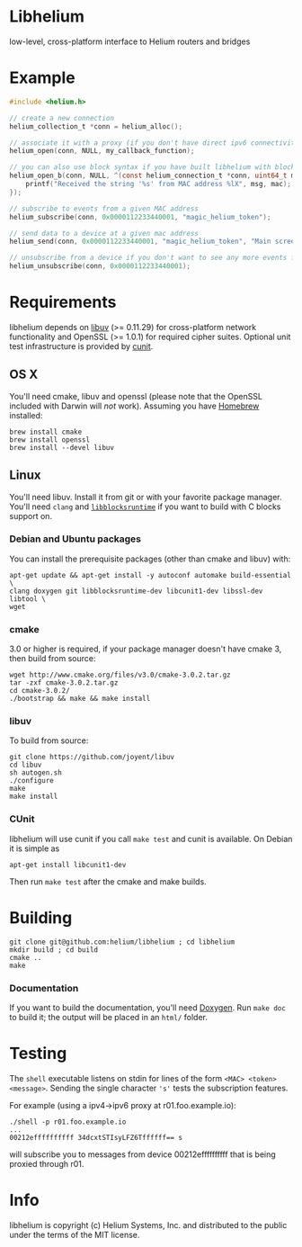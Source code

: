 Libhelium
=========

low-level, cross-platform interface to Helium routers and bridges

Example
=======

~~~c
#include <helium.h>

// create a new connection
helium_collection_t *conn = helium_alloc();

// associate it with a proxy (if you don't have direct ipv6 connectivity) and callback function pointer
helium_open(conn, NULL, my_callback_function);

// you can also use block syntax if you have built libhelium with block support
helium_open_b(conn, NULL, ^(const helium_connection_t *conn, uint64_t mac, char *msg, size_t n) {
	printf("Received the string '%s' from MAC address %lX", msg, mac);
});

// subscribe to events from a given MAC address
helium_subscribe(conn, 0x0000112233440001, "magic_helium_token");

// send data to a device at a given mac address
helium_send(conn, 0x0000112233440001, "magic_helium_token", "Main screen turn on", strlen("Main screen turn on"));

// unsubscribe from a device if you don't want to see any more events from it
helium_unsubscribe(conn, 0x0000112233440001);
~~~

Requirements
============

libhelium depends on [libuv](https://github.com/joyent/libuv) (>= 0.11.29) for cross-platform network functionality and OpenSSL (>= 1.0.1) for required cipher suites. Optional unit test infrastructure is provided by [cunit](http://cunit.sourceforge.net).


## OS X

You'll need cmake, libuv and openssl (please note that the OpenSSL included with Darwin will *not* work). Assuming you have [Homebrew](http://brew.sh) installed:

    brew install cmake
    brew install openssl
    brew install --devel libuv

## Linux

You'll need libuv. Install it from git or with your favorite package manager. You'll need `clang` and [`libblocksruntime`](http://mackyle.github.io/blocksruntime/) if you want to build with C blocks support on.

### Debian and Ubuntu packages

You can install the prerequisite packages (other than cmake and libuv) with:

    apt-get update && apt-get install -y autoconf automake build-essential \
    clang doxygen git libblocksruntime-dev libcunit1-dev libssl-dev libtool \
    wget

### cmake

3.0 or higher is required, if your package manager doesn't have cmake 3, then build from source:

    wget http://www.cmake.org/files/v3.0/cmake-3.0.2.tar.gz
    tar -zxf cmake-3.0.2.tar.gz
    cd cmake-3.0.2/
    ./bootstrap && make && make install

### libuv

To build from source:

    git clone https://github.com/joyent/libuv
    cd libuv
    sh autogen.sh
    ./configure
    make
    make install

### CUnit

libhelium will use cunit if you call `make test` and cunit is available.  On Debian it is simple as

    apt-get install libcunit1-dev

Then run `make test` after the cmake and make builds.

Building
========


    git clone git@github.com:helium/libhelium ; cd libhelium
    mkdir build ; cd build
    cmake ..
    make

### Documentation

If you want to build the documentation, you'll need [Doxygen](http://www.stack.nl/~dimitri/doxygen/). Run `make doc` to build it; the output will be placed in an `html/` folder.

Testing
=======


The `shell` executable listens on stdin for lines of the form `<MAC> <token> <message>`. Sending the single character `'s'` tests the subscription features.

For example (using a ipv4->ipv6 proxy at r01.foo.example.io):

    ./shell -p r01.foo.example.io
    ...
    00212effffffffff 34dcxtSTIsyLFZ6Tffffff== s

will subscribe you to messages from device 00212effffffffff that is being proxied through r01.

Info
====

libhelium is copyright (c) Helium Systems, Inc. and distributed to the public under the terms of the MIT license.
